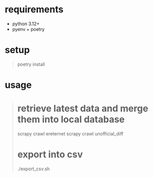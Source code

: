 
# requirements 

- python 3.12+
- pyenv + poetry

# setup

> poetry install

# usage

> # retrieve latest data and merge them into local database
> scrapy crawl ereternet
> scrapy crawl unofficial_diff
> 
> # export into csv
> ./export_csv.sh